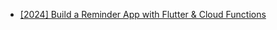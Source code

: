 - [[2024] Build a Reminder App with Flutter & Cloud Functions](https://www.udemy.com/course/2024-build-a-reminder-app-with-flutter-cloud-functions/?couponCode=ST8MT40924)
